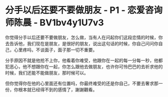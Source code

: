 # 分手以后还要不要做朋友 - P1 - 恋爱咨询师陈晨 - BV1bv4y1U7v3

你觉得分手以后还要不要做朋友，怎么做，当有人在问起你们这段恋情的时候，你去告诉他，我们现在是朋友，是很好的朋友，说出这句话的时候，你自己问问你自己，心里疼吗，不谈面子，面子那一切不重要。

分手原因不就是他抢不上你，他看着你难受，他跟你在一起的每一分每一秒，他都犯恶心，他不想跟你在一起，你怎么跟他去做朋友，也许你可怜巴巴的去祈求他的时候，我们还能不能做朋友，那时候可以。

但你觉得你在他的心里面还有位置吗，你最终难受的还是你自己，不要去奢求那一份，你根本就已经得不到的感情了，謝謝觀看。

